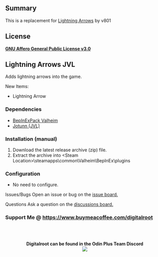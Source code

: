 ## Summary
This is a replacement for <a href="https://www.nexusmods.com/valheim/mods/608">Lightning Arrows</a> by v801

## License
<a href="https://github.com/Digitalroot-Valheim/Digitalroot.Valheim.LightningArrowsJVL/blob/main/LICENSE">**GNU Affero General Public License v3.0**</a>

## Lightning Arrows JVL
Adds lightning arrows into the game.

New Items:
- Lightning Arrow


### Dependencies
- <a href="https://valheim.thunderstore.io/package/denikson/BepInExPack_Valheim/"  target="_blank">BepInExPack Valheim</a>
- <a href="https://github.com/Valheim-Modding/Jotunn" target="_blank">Jotunn (JVL)</a>

### Installation (manual)
1. Download the latest release archive (zip) file.
1. Extract the archive into &lt;Steam Location&gt;\steamapps\common\Valheim\BepInEx\plugins

### Configuration 
- No need to configure.

Issues/Bugs
Open an issue or bug on the <a href="https://github.com/Digitalroot-Valheim/Digitalroot.Valheim.LightningArrowsJVL/issues" target="_blank">issue board.</a>

Questions
Ask a question on the <a href="https://github.com/Digitalroot-Valheim/Digitalroot.Valheim.LightningArrowsJVL/discussions" target="_blank">discussions board.</a>

### Support Me @ https://www.buymeacoffee.com/digitalroot


<br /><br />

<p align="center">
<b>Digitalroot can be found in the Odin Plus Team Discord</b><br />
  <a href="https://discord.gg/BHbTumqG7U" target="_blank"><img src="https://digitalroot.net/img/odinplusdisc.png"></a>
</p>
